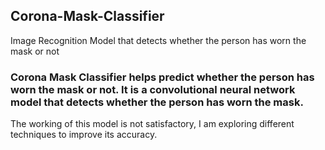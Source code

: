 ## Corona-Mask-Classifier
Image Recognition Model that detects whether the person has worn the mask or not

### Corona Mask Classifier helps predict whether the person has worn the mask or not. It is a convolutional neural network model that detects whether the person has worn the mask.
The working of this model is not satisfactory, I am exploring different techniques to improve its accuracy.
